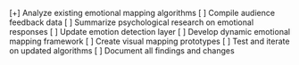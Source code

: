 [+] Analyze existing emotional mapping algorithms
[ ] Compile audience feedback data
[ ] Summarize psychological research on emotional responses
[ ] Update emotion detection layer
[ ] Develop dynamic emotional mapping framework
[ ] Create visual mapping prototypes
[ ] Test and iterate on updated algorithms
[ ] Document all findings and changes